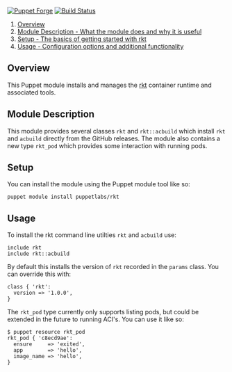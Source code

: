 [![Puppet
Forge](http://img.shields.io/puppetforge/v/puppetlabs/rkt.svg)](https://forge.puppetlabs.com/puppetlabs/rkt)
[![Build
Status](https://secure.travis-ci.org/puppetlabs/puppetlabs-rkt.png)](http://travis-ci.org/puppetlabs/puppetlabs-rkt)


1. [Overview](#overview)
2. [Module Description - What the module does and why it is
   useful](#module-description)
3. [Setup - The basics of getting started with rkt](#setup)
3. [Usage - Configuration options and additional functionality](#setup)

## Overview

This Puppet module installs and manages the
[rkt](https://github.com/coreos/rkt) container runtime and associated
tools.

## Module Description

This module provides several classes `rkt` and `rkt::acbuild` which
install `rkt` and `acbuild` directly from the GitHub releases. The
module also contains a new type `rkt_pod` which provides some
interaction with running pods.

## Setup

You can install the module using the Puppet module tool like so:

```
puppet module install puppetlabs/rkt
```

## Usage

To install the rkt command line utilties `rkt` and `acbuild` use:

```puppet
include rkt
include rkt::acbuild
```

By default this installs the version of `rkt` recorded in the `params`
class. You can override this with:

```puppet
class { 'rkt':
  version => '1.0.0',
}
```

The `rkt_pod` type currently only supports listing pods, but could be
extended in the future to running ACI's. You can use it like so:

```
$ puppet resource rkt_pod
rkt_pod { 'c8ecd9ae':
  ensure     => 'exited',
  app        => 'hello',
  image_name => 'hello',
}
```
